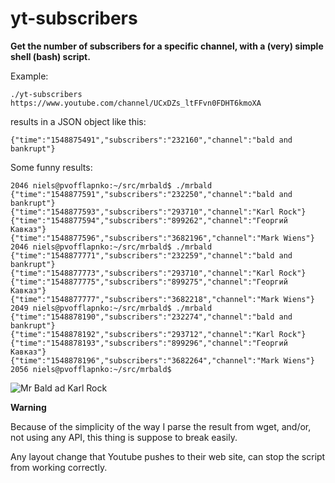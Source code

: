 # yt-subscribers

**Get the number of subscribers for a specific channel, with a (very) simple shell (bash) script.**

Example:

```
./yt-subscribers https://www.youtube.com/channel/UCxDZs_ltFFvn0FDHT6kmoXA
```

results in a JSON object like this:

```
{"time":"1548875491","subscribers":"232160","channel":"bald and bankrupt"}
```

Some funny results:

```
2046 niels@pvofflapnko:~/src/mrbald$ ./mrbald
{"time":"1548877591","subscribers":"232250","channel":"bald and bankrupt"}
{"time":"1548877593","subscribers":"293710","channel":"Karl Rock"}
{"time":"1548877594","subscribers":"899262","channel":"Георгий Кавказ"}
{"time":"1548877596","subscribers":"3682196","channel":"Mark Wiens"}
2046 niels@pvofflapnko:~/src/mrbald$ ./mrbald
{"time":"1548877771","subscribers":"232259","channel":"bald and bankrupt"}
{"time":"1548877773","subscribers":"293710","channel":"Karl Rock"}
{"time":"1548877775","subscribers":"899275","channel":"Георгий Кавказ"}
{"time":"1548877777","subscribers":"3682218","channel":"Mark Wiens"}
2049 niels@pvofflapnko:~/src/mrbald$ ./mrbald
{"time":"1548878190","subscribers":"232274","channel":"bald and bankrupt"}
{"time":"1548878192","subscribers":"293712","channel":"Karl Rock"}
{"time":"1548878193","subscribers":"899296","channel":"Георгий Кавказ"}
{"time":"1548878196","subscribers":"3682264","channel":"Mark Wiens"}
2056 niels@pvofflapnko:~/src/mrbald$
```

![Mr Bald ad Karl Rock](https://raw.githubusercontent.com/nkoster/yt-subscribers/master/mrbald.png "Mr Bald and Karl Rock")

**Warning**

Because of the simplicity of the way I parse the result from wget, and/or, not using any API, this thing is suppose to break easily.

Any layout change that Youtube pushes to their web site, can stop the script from working correctly.
